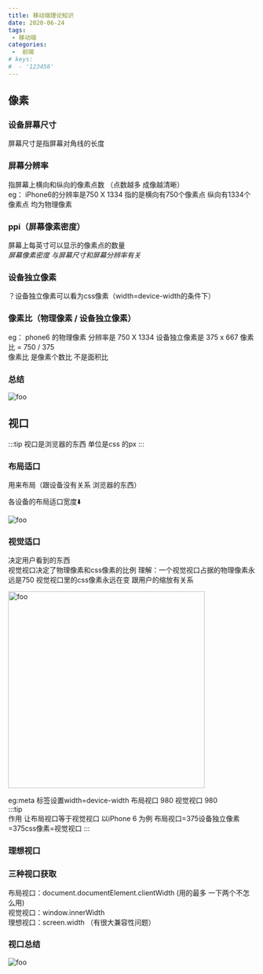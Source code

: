 ```yaml
---
title: 移动端理论知识
date: 2020-06-24
tags:
 - 移动端
categories:
 -  前端
# keys:
#  - '123456'
---
```

## 像素
### 设备屏幕尺寸
  屏幕尺寸是指屏幕对角线的长度

### 屏幕分辨率
  指屏幕上横向和纵向的像素点数   （点数越多 成像越清晰）  
  eg： iPhone6的分辨率是750 X 1334  指的是横向有750个像素点 纵向有1334个像素点  均为物理像素

### ppi（屏幕像素密度）
  屏幕上每英寸可以显示的像素点的数量  
  *屏幕像素密度 与屏幕尺寸和屏幕分辨率有关*

### 设备独立像素
？设备独立像素可以看为css像素（width=device-width的条件下）
### 像素比（物理像素 / 设备独立像素）
eg： phone6 的物理像素 分辨率是 750 X 1334 设备独立像素是 375 x  667    像素比 = 750 / 375  
像素比  是像素个数比 不是面积比
### 总结
<img :src="$withBase('/xiangsu.jpg')" alt="foo">

## 视口
 :::tip
  视口是浏览器的东西  单位是css 的px
 :::

### 布局适口
  用来布局（跟设备没有关系  浏览器的东西）  

  各设备的布局适口宽度⬇️  
  
  <img :src="$withBase('/bj.jpg')" alt="foo">


### 视觉适口
  决定用户看到的东西  
  视觉视口决定了物理像素和css像素的比例 理解：一个视觉视口占据的物理像素永远是750 视觉视口里的css像素永远在变 跟用户的缩放有关系  

  <img style="width:400px;" :src="$withBase('/shangguigu.jpg')" alt="foo">  

  eg:meta 标签设置width=device-width 布局视口 980 视觉视口 980  
  :::tip
    <meta name="viewport" content="width=device-width">  
    作用 让布局视口等于视觉视口
    以iPhone 6 为例 布局视口=375设备独立像素=375css像素=视觉视口
  :::
### 理想视口

### 三种视口获取
  布局视口：document.documentElement.clientWidth (用的最多 一下两个不怎么用)     
  视觉视口：window.innerWidth  
  理想视口：screen.width （有很大兼容性问题）
### 视口总结

<img :src="$withBase('/skzj.jpg')" alt="foo">

<!-- <img :src="$withBase('/scratchrun.gif')" alt="foo"> -->
